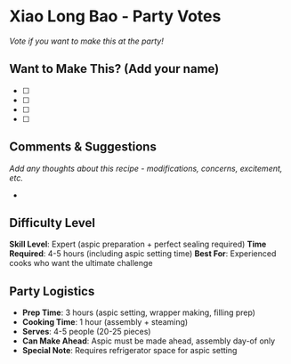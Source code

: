 # Xiao Long Bao - Party Votes

*Vote if you want to make this at the party!*

## Want to Make This? (Add your name)
- [ ] 
- [ ] 
- [ ] 
- [ ] 

## Comments & Suggestions
*Add any thoughts about this recipe - modifications, concerns, excitement, etc.*

- 

## Difficulty Level
**Skill Level**: Expert (aspic preparation + perfect sealing required)
**Time Required**: 4-5 hours (including aspic setting time)
**Best For**: Experienced cooks who want the ultimate challenge

## Party Logistics
- **Prep Time**: 3 hours (aspic setting, wrapper making, filling prep)
- **Cooking Time**: 1 hour (assembly + steaming)
- **Serves**: 4-5 people (20-25 pieces)
- **Can Make Ahead**: Aspic must be made ahead, assembly day-of only
- **Special Note**: Requires refrigerator space for aspic setting

